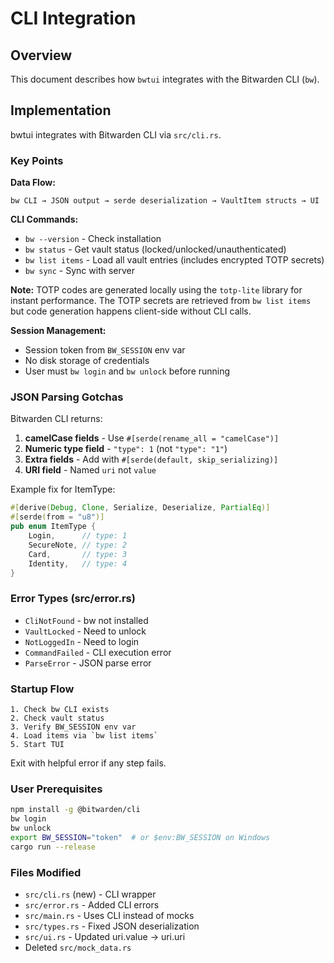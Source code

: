 # CLI Integration

## Overview
This document describes how `bwtui` integrates with the Bitwarden CLI (`bw`).

## Implementation

bwtui integrates with Bitwarden CLI via `src/cli.rs`.

### Key Points

**Data Flow:**
```
bw CLI → JSON output → serde deserialization → VaultItem structs → UI
```

**CLI Commands:**
- `bw --version` - Check installation
- `bw status` - Get vault status (locked/unlocked/unauthenticated)
- `bw list items` - Load all vault entries (includes encrypted TOTP secrets)
- `bw sync` - Sync with server

**Note:** TOTP codes are generated locally using the `totp-lite` library for instant performance. The TOTP secrets are retrieved from `bw list items` but code generation happens client-side without CLI calls.

**Session Management:**
- Session token from `BW_SESSION` env var
- No disk storage of credentials
- User must `bw login` and `bw unlock` before running

### JSON Parsing Gotchas

Bitwarden CLI returns:
1. **camelCase fields** - Use `#[serde(rename_all = "camelCase")]`
2. **Numeric type field** - `"type": 1` (not `"type": "1"`)
3. **Extra fields** - Add with `#[serde(default, skip_serializing)]`
4. **URI field** - Named `uri` not `value`

Example fix for ItemType:
```rust
#[derive(Debug, Clone, Serialize, Deserialize, PartialEq)]
#[serde(from = "u8")]
pub enum ItemType {
    Login,      // type: 1
    SecureNote, // type: 2
    Card,       // type: 3
    Identity,   // type: 4
}
```

### Error Types (src/error.rs)

- `CliNotFound` - bw not installed
- `VaultLocked` - Need to unlock
- `NotLoggedIn` - Need to login
- `CommandFailed` - CLI execution error
- `ParseError` - JSON parse error

### Startup Flow

```
1. Check bw CLI exists
2. Check vault status
3. Verify BW_SESSION env var
4. Load items via `bw list items`
5. Start TUI
```

Exit with helpful error if any step fails.

### User Prerequisites

```bash
npm install -g @bitwarden/cli
bw login
bw unlock
export BW_SESSION="token"  # or $env:BW_SESSION on Windows
cargo run --release
```

### Files Modified

- `src/cli.rs` (new) - CLI wrapper
- `src/error.rs` - Added CLI errors
- `src/main.rs` - Uses CLI instead of mocks
- `src/types.rs` - Fixed JSON deserialization
- `src/ui.rs` - Updated uri.value → uri.uri
- Deleted `src/mock_data.rs`

